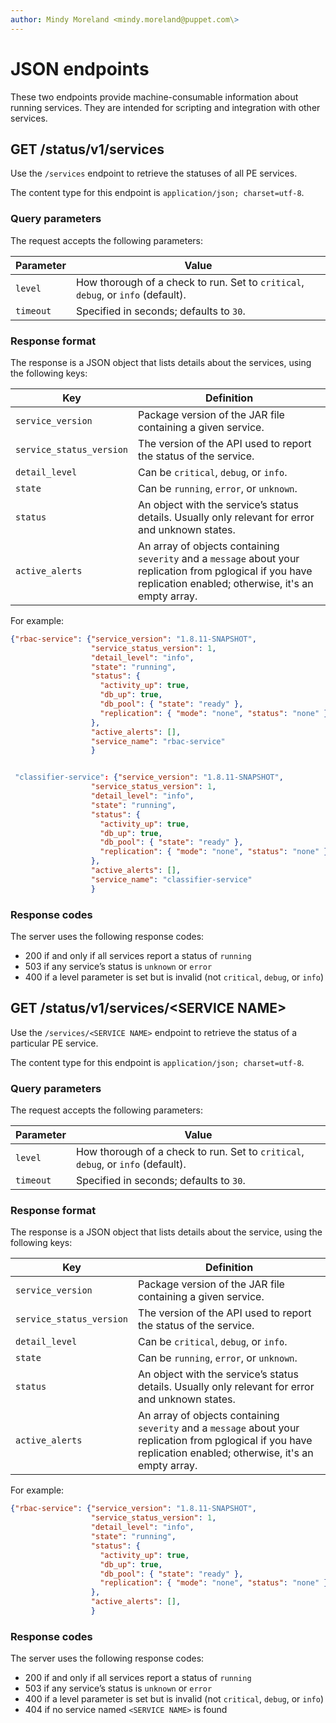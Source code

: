 ```yaml
---
author: Mindy Moreland <mindy.moreland@puppet.com\>
---
```


# JSON endpoints

These two endpoints provide machine-consumable information about running services. They are intended for scripting and integration with other services.

## GET /status/v1/services

Use the `/services` endpoint to retrieve the statuses of all PE services.

The content type for this endpoint is `application/json; charset=utf-8`.

### Query parameters

The request accepts the following parameters:

|Parameter|Value|
|---------|-----|
|`level`|How thorough of a check to run. Set to `critical`, `debug`, or `info` \(default\).|
|`timeout`|Specified in seconds; defaults to `30`.|

### Response format

The response is a JSON object that lists details about the services, using the following keys:

|Key|Definition|
|---|----------|
|`service_version`|Package version of the JAR file containing a given service.|
|`service_status_version`|The version of the API used to report the status of the service.|
|`detail_level`|Can be `critical`, `debug`, or `info`.|
|`state`|Can be `running`, `error`, or `unknown`.|
|`status`|An object with the service’s status details. Usually only relevant for error and unknown states.|
|`active_alerts`|An array of objects containing `severity` and a `message` about your replication from pglogical if you have replication enabled; otherwise, it's an empty array.|

For example:

```json
{"rbac-service": {"service_version": "1.8.11-SNAPSHOT",
                  "service_status_version": 1,
                  "detail_level": "info",
                  "state": "running",
                  "status": {
                    "activity_up": true,
                    "db_up": true,
                    "db_pool": { "state": "ready" },
                    "replication": { "mode": "none", "status": "none" }
                  },
                  "active_alerts": [],
                  "service_name": "rbac-service"
                  }


 "classifier-service": {"service_version": "1.8.11-SNAPSHOT",
                  "service_status_version": 1,
                  "detail_level": "info",
                  "state": "running",
                  "status": {
                    "activity_up": true,
                    "db_up": true,
                    "db_pool": { "state": "ready" },
                    "replication": { "mode": "none", "status": "none" }
                  },
                  "active_alerts": [],
                  "service_name": "classifier-service"
                  }
```

### Response codes

The server uses the following response codes:

-   200 if and only if all services report a status of `running`
-   503 if any service’s status is `unknown` or `error`
-   400 if a level parameter is set but is invalid \(not `critical`, `debug`, or `info`\)

## GET /status/v1/services/<SERVICE NAME\>

Use the `/services/<SERVICE NAME>` endpoint to retrieve the status of a particular PE service.

The content type for this endpoint is `application/json; charset=utf-8`.

### Query parameters

The request accepts the following parameters:

|Parameter|Value|
|---------|-----|
|`level`|How thorough of a check to run. Set to `critical`, `debug`, or `info` \(default\).|
|`timeout`|Specified in seconds; defaults to `30`.|

### Response format

The response is a JSON object that lists details about the service, using the following keys:

|Key|Definition|
|---|----------|
|`service_version`|Package version of the JAR file containing a given service.|
|`service_status_version`|The version of the API used to report the status of the service.|
|`detail_level`|Can be `critical`, `debug`, or `info`.|
|`state`|Can be `running`, `error`, or `unknown`.|
|`status`|An object with the service’s status details. Usually only relevant for error and unknown states.|
|`active_alerts`|An array of objects containing `severity` and a `message` about your replication from pglogical if you have replication enabled; otherwise, it's an empty array.|

For example:

```json
{"rbac-service": {"service_version": "1.8.11-SNAPSHOT",
                  "service_status_version": 1,
                  "detail_level": "info",
                  "state": "running",
                  "status": {
                    "activity_up": true,
                    "db_up": true,
                    "db_pool": { "state": "ready" },
                    "replication": { "mode": "none", "status": "none" }
                  },
                  "active_alerts": [],
                  }
```

### Response codes

The server uses the following response codes:

-   200 if and only if all services report a status of `running`
-   503 if any service’s status is `unknown` or `error`
-   400 if a level parameter is set but is invalid \(not `critical`, `debug`, or `info`\)
-   404 if no service named `<SERVICE NAME>` is found


